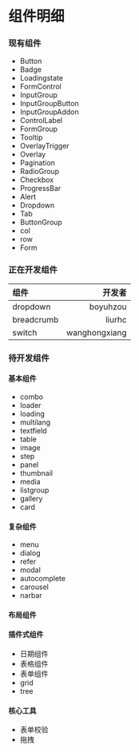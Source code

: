 # 组件明细

### 现有组件

- Button
- Badge
- Loadingstate
- FormControl
- InputGroup
- InputGroupButton
- InputGroupAddon
- ControlLabel
- FormGroup
- Tooltip
- OverlayTrigger
- Overlay
- Pagination
- RadioGroup
- Checkbox
- ProgressBar
- Alert
- Dropdown
- Tab
- ButtonGroup
- col
- row
- Form

### 正在开发组件
|组件|开发者|
|:--|--:|
|dropdown|boyuhzou|
|breadcrumb|liurhc|
|switch|wanghongxiang|


### 待开发组件

#### 基本组件


- combo
- loader
- loading
- multilang
- textfield
- table
- image
- step
- panel
- thumbnail
- media
- listgroup
- gallery
- card

#### 复杂组件

- menu
- dialog
- refer
- modal
- autocomplete
- carousel
- narbar


#### 布局组件


#### 插件式组件

- 日期组件
- 表格组件
- 表单组件
- grid
- tree

#### 核心工具

- 表单校验
- 拖拽
